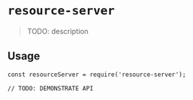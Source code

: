 # `resource-server`

> TODO: description

## Usage

```
const resourceServer = require('resource-server');

// TODO: DEMONSTRATE API
```

